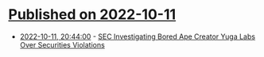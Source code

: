 # [Published on 2022-10-11](index.md)

* [2022-10-11, 20:44:00](https://news.slashdot.org/story/22/10/11/1840249/sec-investigating-bored-ape-creator-yuga-labs-over-securities-violations?utm_source=rss1.0mainlinkanon&utm_medium=feed) - [SEC Investigating Bored Ape Creator Yuga Labs Over Securities Violations](https://news.slashdot.org/story/22/10/11/1840249/sec-investigating-bored-ape-creator-yuga-labs-over-securities-violations?utm_source=rss1.0mainlinkanon&utm_medium=feed)
